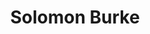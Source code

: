 ---
title: "Solomon Burke"
summary: "Solomon Vincent McDonald Burke was an American singer who shaped the sound of rhythm and blues as one of the founding fathers of soul music in the 1960s. He has been called \"a key transitional figure bridging R&B and soul\", and was known for his \"prodigious output\".He had a string of hits including \"Cry to Me\", \"If You Need Me\", \"Got to Get You Off My Mind\", \"Down in the Valley\", and \"Everybody Needs Somebody to Love\". Burke was referred to honorifically as \"King Solomon\", the \"King of Rock 'n' Soul\", \"Bishop of Soul\", and the \"Muhammad Ali of soul\". Due to his minimal chart success in comparison to other soul music greats such as James Brown, Wilson Pickett, and Otis Redding, Burke has been described as the genre's \"most unfairly overlooked singer\" of its golden age. Atlantic Records executive Jerry Wexler referred to Burke as \"the greatest male soul singer of all time\".Burke's most famous recordings, which spanned five years in the early 1960s, bridged the gap between mainstream R&B and grittier R&B. Burke was \"a singer whose smooth, powerful articulation and mingling of sacred and profane themes helped define soul music in the early 1960s.\" He drew from his roots—gospel, jazz, country, and blues—as well as developing his own style at a time when R&B, and rock were both still in their infancy. Described as both \"Rabelaisian\" and also as a \"spiritual enigma\", \"perhaps more than any other artist, the ample figure of Solomon Burke symbolized the ways that spirituality and commerce, ecstasy and entertainment, sex and salvation, individualism and brotherhood, could blend in the world of 1960s soul music.\"During the 55 years that he performed professionally, Burke released 38 studio albums on at least 17 record labels and had 35 singles that charted in the US, including 26 singles that made the Billboard R&B charts. In 2001, Burke was inducted into the Rock and Roll Hall of Fame as a performer. His album Don't Give Up on Me won the Grammy Award for Best Contemporary Blues Album at the 45th Annual Grammy Awards in 2003. By 2005 Burke was credited with selling 17 million albums. Rolling Stone ranked Burke as No. 89 on its 2008 list of \"100 Greatest Singers of All Time\"."
image: "solomon-burke.jpg"
apple_music_artist_url: "https://music.apple.com/gb/artist/solomon-burke/646942"
wikipedia_url: "https://en.wikipedia.org/wiki/Solomon_Burke"
---